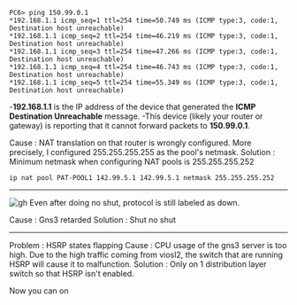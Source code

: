 ```
PC6> ping 150.99.0.1
*192.168.1.1 icmp_seq=1 ttl=254 time=50.749 ms (ICMP type:3, code:1, Destination host unreachable)
*192.168.1.1 icmp_seq=2 ttl=254 time=46.219 ms (ICMP type:3, code:1, Destination host unreachable)
*192.168.1.1 icmp_seq=3 ttl=254 time=47.266 ms (ICMP type:3, code:1, Destination host unreachable)
*192.168.1.1 icmp_seq=4 ttl=254 time=46.743 ms (ICMP type:3, code:1, Destination host unreachable)
*192.168.1.1 icmp_seq=5 ttl=254 time=55.349 ms (ICMP type:3, code:1, Destination host unreachable)
```
-**192.168.1.1** is the IP address of the device that generated the **ICMP Destination Unreachable** message.
-This device (likely your router or gateway) is reporting that it cannot forward packets to **150.99.0.1**.

Cause : NAT translation on that router is wrongly configured. More precisely, I configured 255.255.255.255 as the pool's netmask.
Solution : Minimum netmask when configuring NAT pools is 255.255.255.252
```
ip nat pool PAT-POOL1 142.99.5.1 142.99.5.1 netmask 255.255.255.252
```

--------------------------------------------------------------------------
![gh](https://raw.githubusercontent.com/ndriannazriel04/Advanced-Network-Tech/main/obsidian/images17348476650004okyrv.png)
Even after doing no shut, protocol is still labeled as down.

Cause : Gns3 retarded
Solution : Shut no shut

--------------------------------------------------------------------------
Problem : HSRP states flapping
Cause : CPU usage of the gns3 server is too high. Due to the high traffic coming from viosl2, the switch that are running HSRP will cause it to malfunction.
Solution : Only on 1 distribution layer switch so that HSRP isn't enabled. 

Now you can on